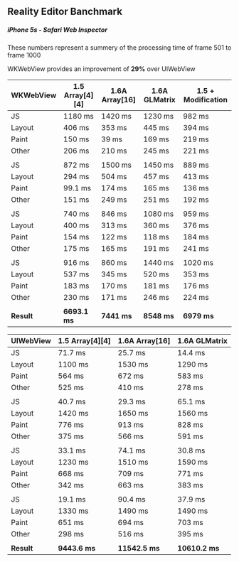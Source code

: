 ## Reality Editor Banchmark 
##### iPhone 5s - Safari Web Inspector
These numbers represent a summery of the processing time of frame 501 to frame 1000

WKWebView provides an improvement of **29%** over UIWebView

| WKWebView | 1.5 Array[4][4] | 1.6A Array[16] | 1.6A GLMatrix | 1.5 + Modification
| ------------ | ------------- | ------------ | ------------ | ------------ ||JS		| 1180 ms 	| 1420 ms 	| 1230 ms 	| 982 ms  ||Layout	| 406 ms 	| 353 ms 	|445 ms 	| 394 ms  ||Paint	| 150 ms 	| 39 ms 	| 169 ms 	| 219 ms  ||Other	| 206 ms 	| 210 ms	| 245 ms 	| 221 ms  ||		|			|			|			|	      ||JS		| 872 ms 	| 1500 ms 	| 1450 ms 	| 889 ms  ||Layout	| 294 ms 	| 504 ms 	| 457 ms 	| 413 ms  ||Paint	| 99.1 ms 	| 174 ms 	| 165 ms 	| 136 ms  ||Other	| 151 ms 	| 249 ms 	| 251 ms 	| 192 ms  ||		|			|			|			|	      ||JS		| 740 ms	| 846 ms	| 1080 ms 	| 959 ms  ||Layout	| 400 ms	| 313 ms	| 360 ms	| 376 ms  ||Paint	| 154 ms	| 122 ms	| 118 ms	| 184 ms  ||Other	| 175 ms	| 165 ms	| 191 ms	| 241 ms  ||		|			|			|			|	      ||JS		| 916 ms	| 860 ms	| 1440 ms 	| 1020 ms ||Layout	| 537 ms	| 345 ms	| 520 ms	| 353 ms  ||Paint	| 183 ms	| 170 ms	| 181 ms	| 176 ms  ||Other	| 230 ms	| 171 ms	| 246 ms	| 224 ms  ||		|			|			|			|	      ||**Result**	| **6693.1 ms** | **7441 ms**	| **8548 ms** 	| **6979 ms** |
| UIWebView | 1.5 Array[4][4] | 1.6A Array[16] | 1.6A GLMatrix |
| ------------ | ------------- | ------------ | ------------ ||JS		| 71.7 ms	| 25.7 ms	| 14.4 ms	||Layout	| 1100 ms	| 1530 ms	| 1290 ms	||Paint	| 564 ms	| 672 ms	| 583 ms	||Other	| 525 ms	| 410 ms	| 278 ms	||		|			|			|			||JS		| 40.7 ms	| 29.3 ms	| 65.1 ms	||Layout	| 1420 ms	| 1650 ms	| 1560 ms	||Paint	| 776 ms	| 913 ms	| 828 ms	||Other	| 375 ms	| 566 ms	| 591 ms	||		|			|			|			||JS		| 33.1 ms	| 74.1 ms	| 30.8 ms	||Layout	| 1230 ms	| 1510 ms	| 1590 ms	||Paint	| 668 ms	| 709 ms	| 771 ms	||Other	| 342 ms	| 663 ms	| 383 ms	||		|			|			|			||JS		| 19.1 ms	| 90.4 ms	| 37.9 ms	||Layout	| 1330 ms	| 1490 ms	| 1490 ms	||Paint	| 651 ms	| 694 ms	| 703 ms	||Other	| 298 ms	| 516 ms	| 395 ms	||		|			|			|			||**Result**	| **9443.6 ms**	| **11542.5 ms** |**10610.2 ms** |	